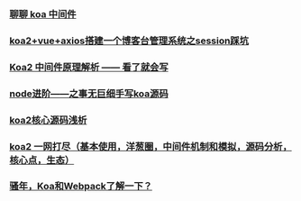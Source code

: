 ### [聊聊 koa 中间件](https://juejin.im/post/5b5e780cf265da0f6b7713a8)
### [koa2+vue+axios搭建一个博客台管理系统之session踩坑](https://juejin.im/post/5b6f120ff265da283b563f5d)
### [Koa2 中间件原理解析 —— 看了就会写](https://juejin.im/post/5ba7868e6fb9a05cdf309292)
### [node进阶——之事无巨细手写koa源码](https://juejin.im/post/5ba48fc4e51d450e704277fa)
### [koa2核心源码浅析](https://juejin.im/post/5bbef6e9e51d450e482c2c90)
### [koa2 一网打尽（基本使用，洋葱圈，中间件机制和模拟，源码分析，核心点，生态）](https://github.com/HCThink/h-blog/blob/master/source/koa2/readme.md)
### [骚年，Koa和Webpack了解一下？](https://juejin.im/post/5c01f46c51882516d725ee51)
